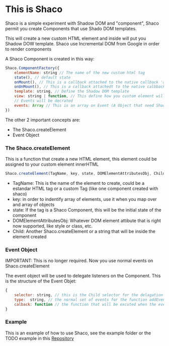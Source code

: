 This is Shaco
==============

Shaco is a simple experiment with Shadow DOM and "component", Shaco permit you create Components that use Shado DOM templates.

This will create a new custom HTML element and inside will put you Shadow DOW template. Shaco use Incremental DOM from Google in order to render components

A Shaco Component is created in this way:

```js
Shaco.ComponentFactory({
	elementName: string // The name of the new custom html tag
	state(), // default state
	onMount(), // This is a callback attached to the native callback 'attachedCallback' for the custom element
	onUnMount(), // This is a callback attachedt to the native calbback 'detachedCallback' for the custom element
	template: string, // Define the Shadow DOM template
	view: string | function, // This define how you custom element will render when state chage. The function must use Shaco.createElement sintax
	// Events will be decrated
	events: Array // This is an array on Event (A Object that need Shaco to delagate listeners), the espeficication is below
})
```

The other 2 important concepts are:

- The Shaco.createElement
- Event Object

### The Shaco.createElement

This is a function that create a new HTML element, this element could be assigned to your custom element innerHTML

```js
Shaco.createElement(TagName, key, state, DOMElementAttributesObj, Child)
```

- TagName: This is the name of the element to create, could be a estandar HTML tag or a custom Tag (like one component created with shaco)
- key: in order to indentify array of elements, use it when you map over and array of objects
- state: If the tag is a Shaco Component, this will be the initial state of the component
- DOMElementAttributesObj: Whatever DOM element attibute that is right now supported, like style or class, etc.
- Child: Another Shaco.createElement or a string that will be inside the element created

### Event Object

IMPORTANT: This is no longer required. Now you use normal events on Shaco.createElement

The event object will be used to delegate listeners on the Component. This is the structure of the Event Objet:

```js
{
	selector: string, // this is the Child selector for the delagation
	type:  string, // the normal set of events for the function addEventListeners
	calback: function // the function that will be excuted when the event is fire
}
```

### Example

This is an example of how to use Shaco, see the example folder or the TODO example in this [Repository](https://github.com/highercomve/shaco-todo)
